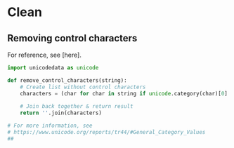 # Clean

## Removing control characters
For reference, see [here].

```python
import unicodedata as unicode

def remove_control_characters(string):
    # Create list without control characters
    characters = (char for char in string if unicode.category(char)[0] != 'C')
    
    # Join back together & return result
    return ''.join(characters)

# For more information, see
# https://www.unicode.org/reports/tr44/#General_Category_Values
##
```
